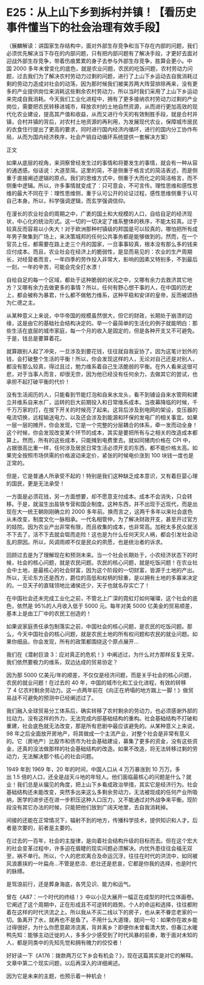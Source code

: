 # E25：从上山下乡到拆村并镇！【看历史事件懂当下的社会治理有效手段】

（展麟解读：讲国家生存结构中，面对外部生存竞争和当下存在内部的问题，我们必须优先解决当下存在的内部问题，只有把内部问题有了解决手段，才更好去面对迎战外部生存竞争，带着伤痕累累的身子去参与外部生存竞争，胜算会更小。中国 2000 多年未曾变化的底色，就是农业问题，农民的吃饭问题，农村劳动力问题，过去我们为了解决农村劳动力过剩的问题，进行了上山下乡运动去自我消耗过剩的劳动力造成对社会的动荡，因为那时候我们被美苏两大阵营排除再来，没有更多的产业提供岗位来消耗这些剩余农村劳动力，所以当时我们采用了上山下乡运动来完成自我消耗。今天我们工业化进程中，拥有了更多接纳农村劳动力过剩的产业岗位，需要把农民转移进城市，释放农村的土地自然资源，从而进行更加高效的现代化农业建设，提高其产值和收益，从而又进行今天的有效制胜手段，就是合村并镇，合村并镇的背后，对农村土地资源的再利用，为发展现代农业，保障城市居民的衣食住行提出了更高的要求，同时进行国内经济内循环，进行的国内分工协作布局，从而为国内经济秩序，社会产销自动循环系统提供一套解决方案）

正文

如果从底层的视角，来洞察曾经发生过的事情和将要发生的事情，就会有一种从容的通透感。俗话说：大道至简。这里的简，不是侧重于格言式的简洁表述，而是侧重于直接阐述逻辑的原点。我们的思维方式中，侧重于大而化之的简洁格言，而不侧重中逻辑。所以，许多事情就变成了：只可意会，不可言传。理性思维和感性思维的最大不同在于：理性思维侧，重于认可公开的论证过程，感性思维侧重于认可自己本身。所以，科学强调逻辑，而玄学强调信仰。

在漫长的农业社会的周期之中，广袤的国土和大规模的人口，自给自足的经济现状，中心化的统治形式。这一切的一切决定了维系整体的秩序，不能太较真。过于较真反而容易以小失大！对于欧洲那种村镇级的邦国是可以较真的，哪怕把所有成年男子聚集到广场上，来决策城邦的任何公共事务都是能够做到的。然而，在一个官员上任，都需要在路上走三个月的国家，一旦事事较真，根本没有那么多的钱来应付成本。而且，农业社会在经济上的脆弱性，是显而易见的：农业的生产周期长，对经营者而言，一年四季的劳作投入非常大，影响的因素又特别多，不到最后一刻，一年的辛苦，可能会完全打水漂！

自给自足的每一个区域，都处于这种脆弱的状况之中，又哪有余力去救济其它地方？又哪有余力去做更多的事情？所以，任何有野心想干事的人，在中国的历史上，都会被称为暴君，什么都不做勉力维系，这种平稳和安详的皇帝，反而被颂扬为仁德之主。

从某种意义上来说，中华帝国的规模虽然很大，但它的财政，长期处于崩溃的边缘，这是由它的基础社会结构决定的。举一个最简单的生活化的例子就能明白：那些生活在底层的城市家庭，每一个月的收入是固定的，但是各种开支又不可避免。于是，钱总是要算着花。

就算跟别人起了冲突，一旦涉及到要花钱，往往就自我妥协了。因为这笔计划外的钱，会打破整个生活的平衡！所以，你会发现这样的人，无论对自己还是对别人，都没有那么较真，得过且过，勉力维系着自己生活脆弱的平衡。在外人看来这很可悲，对于当事人而言，却很无奈，因为他已经没有任何余力，去做其它的尝试，也承担不起打破平衡的代价！

没有生活阅历的人，只能看到节能灯泡和自来水龙头，看不到铺设自来水管网和建立并维系自来水厂，运转的巨大前期投入和日常维系成本。当夜幕降临的时候，千千万万家的灯，在按下开关的时候亮了起来。这背后涉及到电网的架设，变压器的电流切换，远程输送电力，以及还会涉及到能源和环保的发电厂的相关事宜。如果一层一层的摊开，你会发现，它是一个完整的分层耦合的体系，牵一发而动全身！这个时候，你会发现改变某个环节的成本，其实是要把所有与之相关的改造成本都算上。然而，所有的这些成本，只能摊到电费里去。就如同猪肉价格在 CPI 中，占据很高比重一样，任何涉及居民日常生活必须开支的东西，都不能价格太高。如果完全按照市场供需的价格波动来定价，紧张的时候电价涨到 100 块钱一度也是正常的。

但是，它是普通人所承受不起的！特别是我们这种缺乏成本意识，又有着巨婴心理的国民，更是无法承受！

一方面是必须花钱，另一方面想要，却不愿意支付成本。成本不会消失，只会转移。于是，就滋生出盐铁专营和国企制度。这种东西，并不出现于近现代，而是出现在大一统王朝刚刚确立的 2000 多年前。换而言之，这两千多年以来社会底色从未改变，制度文化一脉相承。一代名相管仲，为了解决财政开支，甚至开过官方的妓院。因为农业产出非常有限，而且收集的成本，也非常高。加税太多民众就活不下去了，活不下去就会铤而走险！这也是为什么任何天灾人祸，都会引发社会动乱的原因。所以，风调雨顺不仅是民众的夙愿，也是统治者的诉求。

回顾过去是为了理解现在和预测未来。当一个社会长期处于，小农经济状态下的时候，社会的核心问题，就是农民问题。农民的核心问题，就是吃饭问题！在农业社会中土地，是最核心的社会财富，因为这个阶段的一切财富，皆源于土地的产出。所以，无论东方还是西方，爵位的高低和权柄的轻重，是以拥有土地的多寡来决定的。一旦天子的直辖领地比诸侯还少，天子也就名存实亡了！

在中国社会还未完成工业化之前，不管北上广深的霓虹灯如何璀璨，这个社会的底色，依然是 95%的人月收入低于 5000 元。每年对美 5000 亿美金的贸易顺差，基本上是由工厂中的农民工创造的！

如果说家庭责任承包制落实之前，中国社会的核心问题，是农民的吃饭问题。那么，今天中国社会的核心问题，就是农民土地的所有权问题和农民的就业问题。如果你细品，你会发现，所有的政策都围绕这个原点展开…

我们在《潜射巨浪 3：应对真正的危机！》中阐述过，为什么对方那样反复无常，我们依然要极力的维系，双边达成的贸易协定？

因为那 5000 亿美元/年的顺差，不仅仅是经济问题，而是关乎社会的核心问题，农民的就业问题！在过去的 40 年，中国的城市化和工业化进程，有效的转移了 4 亿农村剩余劳动力。这一点两年前在《向正在坍塌的地方踹上一脚！》做贸易战不可避免的预测中已经阐述过了。

我们融入全球贸易分工体系后，确实转移了农村剩余的劳动力，也必须感谢外部的拉动力。没有这样的外力，无法完成内部基础结构的重构。社会基础结构不打破和重建，社会底色就无法改变，那是所有悲剧中最应该避免的。从某种意义上来说，98 年之后全面放开房地产，将其做成一个主流产业，对整个社会是非常有意义的。它（房地产）比股市和债市为社会基础建设，募集了更多的资金，没有这些资金，还真的没法做那样的社会基础结构的改造。如果不改造，将无法转移过剩的劳动力，无法解决那个核心的社会问题。

1949 年到 1969 年，20 年的时间，中国人口从 4 万万暴涨到 10 万万。多出 1.5 倍的人口，还全是战天斗地的年轻人。他们面临最核心的问题是什么？就业！我们总是从偏见的角度，把上山下乡看成政治举措，其实它是经济行为。社会基础结构还未能改变，突然多出来这么多剩余劳动力，无法被现成的任何产业所吸纳，医学的进步还在进一步积压这种人口压力，又不能通过对外战争来平衡。现阶段没有其它办法的时候，只能把他们放到广阔天地里，去自我消耗掉。

间接的还能在正常情况下，辐射不到的地方，传播科学技术，提供知识和人才。后者是次要的，前者是主要的。

在过去的一百年，社会的主旋律，是向着社会结构升级的目标而去。但在这个宏大的社会变革过程中，许多迫在眉睫的现实问题必须解决。内忧外患往往会福无双至，祸不单行。所以，个人的悲欢离合及命运沉浮，往往在时代的洪流中，如同被风浪裹挟的一叶扁舟…不管是悲凉、悲壮还是悲哀，它都是你我的选择，也是时代的脉搏。

是驾浪前行，还是葬身海底，各凭见识、能力和运气。

曾在《A87：一个时代的终结！》中以小见大展开一幅正在成型的时代立体画卷。它阐述了这个周期中，正在形成且不可逆转的趋势。个人的命运和选择，往往都附着在这样的时代洪流之上。所以我从不买二线以下的房子，也从来不眷恋老家的一切。鱼离开了水，就再也不是鱼了。不用什么大道理，就问一句：如果你在故乡能过得很好，为什么你愿意颠沛流离，背井离乡？即便你未曾看清大势，但春江水暖鸭先知：能够主动迁徙的人，多多少少感受到了时代风暴的前奏，敢于面对未知的人，都是同类中的先知先觉和拥有魄力的佼佼者！

好好读一下《A176：拨款两万亿下乡会有机会？》，现在这篇其实是对它的解释。文章中第二个现实问题，以后再深入的详细阐述。

因为它是未来的主题，也预示着一种机会！